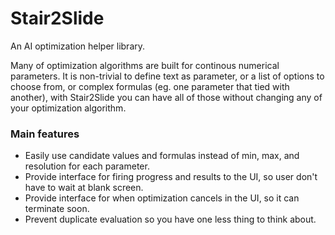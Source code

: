 # Stair2Slide
An AI optimization helper library.

Many of optimization algorithms are built for continous numerical parameters. It is non-trivial to define text as parameter, or a list of options to choose from, or complex formulas (eg. one parameter that tied with another), with Stair2Slide you can have all of those without changing any of your optimization algorithm.

### Main features ###
* Easily use candidate values and formulas instead of min, max, and resolution for each parameter.
* Provide interface for firing progress and results to the UI, so user don't have to wait at blank screen.
* Provide interface for when optimization cancels in the UI, so it can terminate soon.
* Prevent duplicate evaluation so you have one less thing to think about.

